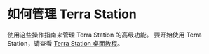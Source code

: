 # 如何管理 Terra Station

使用这些操作指南来管理 Terra Station 的高级功能。 要开始使用 Terra Station，请查看 [Terra Station 桌面教程](/zh/Tutorials/Get-started/Terra-Station-desktop.md)。 